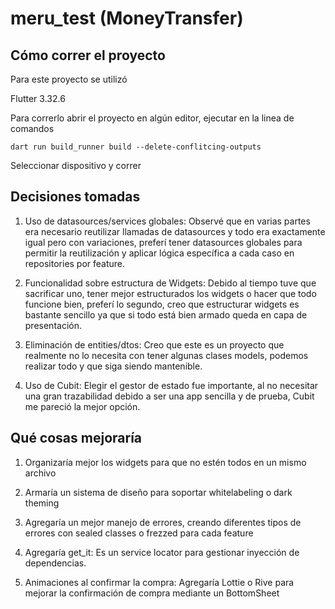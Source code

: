 # meru_test (MoneyTransfer)

## Cómo correr el proyecto

Para este proyecto se utilizó

Flutter 3.32.6

Para correrlo abrir el proyecto en algún editor, ejecutar en la linea de comandos

`dart run build_runner build --delete-conflitcing-outputs`

Seleccionar dispositivo y correr

## Decisiones tomadas

1. Uso de datasources/services globales: Observé que en varias partes era necesario reutilizar llamadas de datasources y todo era exactamente igual pero con variaciones, preferí tener datasources globales para permitir la reutilización y aplicar lógica específica a cada caso en repositories por feature.

2. Funcionalidad sobre estructura de Widgets: Debido al tiempo tuve que sacrificar uno, tener mejor estructurados los widgets o hacer que todo funcione bien, preferí lo segundo, creo que estructurar widgets es bastante sencillo ya que si todo está bien armado queda en capa de presentación.

3. Eliminación de entities/dtos: Creo que este es un proyecto que realmente no lo necesita con tener algunas clases models, podemos realizar todo y que siga siendo mantenible.

4. Uso de Cubit: Elegir el gestor de estado fue importante, al no necesitar una gran trazabilidad debido a ser una app sencilla y de prueba, Cubit me pareció la mejor opción.

## Qué cosas mejoraría

1. Organizaría mejor los widgets para que no estén todos en un mismo archivo

2. Armaría un sistema de diseño para soportar whitelabeling o dark theming

3. Agregaría un mejor manejo de errores, creando diferentes tipos de errores con sealed classes o frezzed para cada feature

4. Agregaría get_it: Es un service locator para gestionar inyección de dependencias.

5. Animaciones al confirmar la compra: Agregaría Lottie o Rive para mejorar la confirmación de compra mediante un BottomSheet




